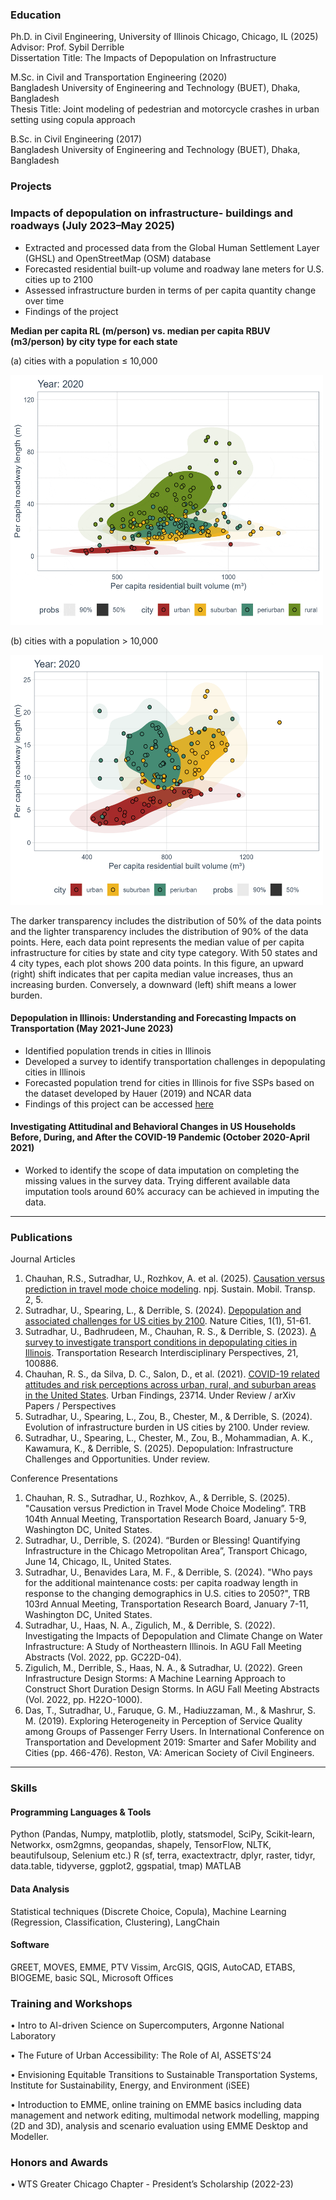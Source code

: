 
### Education
Ph.D. in Civil Engineering, University of Illinois Chicago, Chicago, IL (2025) \
Advisor: Prof. Sybil Derrible \
Dissertation Title: The Impacts of Depopulation on Infrastructure

M.Sc. in Civil and Transportation Engineering (2020) \
Bangladesh University of Engineering and Technology (BUET), Dhaka, Bangladesh \
Thesis Title: Joint modeling of pedestrian and motorcycle crashes in urban setting using copula approach

B.Sc. in Civil Engineering (2017) \
Bangladesh University of Engineering and Technology (BUET), Dhaka, Bangladesh 

### Projects 
### Impacts of depopulation on infrastructure- buildings and roadways (July 2023–May 2025)
- Extracted and processed data from the Global Human Settlement Layer (GHSL) and OpenStreetMap (OSM) database
- Forecasted residential built-up volume and roadway lane meters for U.S. cities up to 2100
- Assessed infrastructure burden in terms of per capita quantity change over time
- Findings of the project

**Median per capita RL (m/person) vs. median per capita RBUV (m3/person) by city type for each state**

(a) cities with a population ≤ 10,000

<img alt="Fig 1" width="500" height="400" src="Figures/below_10000.gif"/>

(b) cities with a population > 10,000

<img alt="Fig 2" width="500" height="400" src="Figures/above_10000.gif"/>

 
The darker transparency includes the distribution of 50% of the data points and the lighter transparency includes the distribution of 90% of the data points. Here, each data point represents the median value of per capita infrastructure for cities by state and city type category. With 50 states and 4 city types, each plot shows 200 data points. In this figure, an upward (right) shift indicates that per capita median value increases, thus an increasing burden. Conversely, a downward (left) shift means a lower burden. 

####	Depopulation in Illinois: Understanding and Forecasting Impacts on Transportation (May 2021-June 2023)
- Identified population trends in cities in Illinois
- Developed a survey to identify transportation challenges in depopulating cities in Illinois
- Forecasted population trend for cities in Illinois for five SSPs based on the dataset developed by Hauer (2019) and NCAR data
- Findings of this project can be accessed [here](https://depopulation.digital.uic.edu/)

####	Investigating Attitudinal and Behavioral Changes in US Households Before, During, and After the COVID-19 Pandemic (October 2020-April 2021) 
- Worked to identify the scope of data imputation on completing the missing values in the survey data. Trying different available data imputation tools around 60% accuracy can be achieved in imputing the data.

________________________________________
### Publications
Journal Articles
1.	Chauhan, R.S., Sutradhar, U., Rozhkov, A. et al. (2025). [Causation versus prediction in travel mode choice modeling](https://doi.org/10.1038/s44333-024-00022-4). npj. Sustain. Mobil. Transp. 2, 5. 
2.	Sutradhar, U., Spearing, L., & Derrible, S. (2024). [Depopulation and associated challenges for US cities by 2100](https://doi.org/10.1038/s44284-023-00011-7). Nature Cities, 1(1), 51-61.
3.	Sutradhar, U., Badhrudeen, M., Chauhan, R. S., & Derrible, S. (2023). [A survey to investigate transport conditions in depopulating cities in Illinois](https://doi.org/10.1016/j.trip.2023.100886). Transportation Research Interdisciplinary Perspectives, 21, 100886.
4.	Chauhan, R. S., da Silva, D. C., Salon, D., et al. (2021). [COVID-19 related attitudes and risk perceptions across urban, rural, and suburban areas in the United States](https://doi.org/10.32866/001c.23714). Urban Findings, 23714.
Under Review / arXiv Papers / Perspectives
5.	Sutradhar, U., Spearing, L., Zou, B., Chester, M., & Derrible, S. (2024). Evolution of infrastructure burden in US cities by 2100. Under review.
6.	Sutradhar, U., Spearing, L., Chester, M., Zou, B., Mohammadian, A. K., Kawamura, K., & Derrible, S. (2025). Depopulation: Infrastructure Challenges and Opportunities. Under review.

Conference Presentations
1.	Chauhan, R. S., Sutradhar, U., Rozhkov, A., & Derrible, S. (2025). "Causation versus Prediction in Travel Mode Choice Modeling”. TRB 104th Annual Meeting, Transportation Research Board, January 5-9, Washington DC, United States.
2.	Sutradhar, U., Derrible, S. (2024). “Burden or Blessing! Quantifying Infrastructure in the Chicago Metropolitan Area”, Transport Chicago, June 14, Chicago, IL, United States.
3.	Sutradhar, U., Benavides Lara, M. F., & Derrible, S. (2024). "Who pays for the additional maintenance costs: per capita roadway length in response to the changing demographics in U.S. cities to 2050?", TRB 103rd Annual Meeting, Transportation Research Board, January 7-11, Washington DC, United States.
4.	Sutradhar, U., Haas, N. A., Zigulich, M., & Derrible, S. (2022). Investigating the Impacts of Depopulation and Climate Change on Water Infrastructure: A Study of Northeastern Illinois. In AGU Fall Meeting Abstracts (Vol. 2022, pp. GC22D-04).
5.	Zigulich, M., Derrible, S., Haas, N. A., & Sutradhar, U. (2022). Green Infrastructure Design Storms: A Machine Learning Approach to Construct Short Duration Design Storms. In AGU Fall Meeting Abstracts (Vol. 2022, pp. H22O-1000).
6.	Das, T., Sutradhar, U., Faruque, G. M., Hadiuzzaman, M., & Mashrur, S. M. (2019). Exploring Heterogeneity in Perception of Service Quality among Groups of Passenger Ferry Users. In International Conference on Transportation and Development 2019: Smarter and Safer Mobility and Cities (pp. 466-476). Reston, VA: American Society of Civil Engineers.

________________________________________
### Skills
#### Programming Languages & Tools	
Python (Pandas, Numpy, matplotlib, plotly, statsmodel, SciPy, Scikit‑learn, Networkx, osm2gmns, geopandas, shapely, TensorFlow, NLTK, beautifulsoup, Selenium etc.)
                                R (sf, terra, exactextractr, dplyr, raster, tidyr, data.table, tidyverse, ggplot2, ggspatial, tmap)
                                MATLAB 
#### Data Analysis	
Statistical techniques (Discrete Choice, Copula), Machine Learning (Regression, Classification, Clustering), LangChain 
####	Software
GREET, MOVES, EMME, PTV Vissim, ArcGIS, QGIS, AutoCAD, ETABS, BIOGEME, basic SQL, Microsoft Offices 


### Training and Workshops
•	Intro to AI-driven Science on Supercomputers, Argonne National Laboratory

•	The Future of Urban Accessibility: The Role of AI, ASSETS'24 

•	Envisioning Equitable Transitions to Sustainable Transportation Systems, Institute for Sustainability, Energy, and Environment (iSEE)

•	Introduction to EMME, online training on EMME basics including data management and network editing, multimodal network modelling, mapping (2D and 3D), analysis and scenario evaluation using EMME Desktop and Modeller.

### Honors and Awards
•	WTS Greater Chicago Chapter - President’s Scholarship (2022-23)



